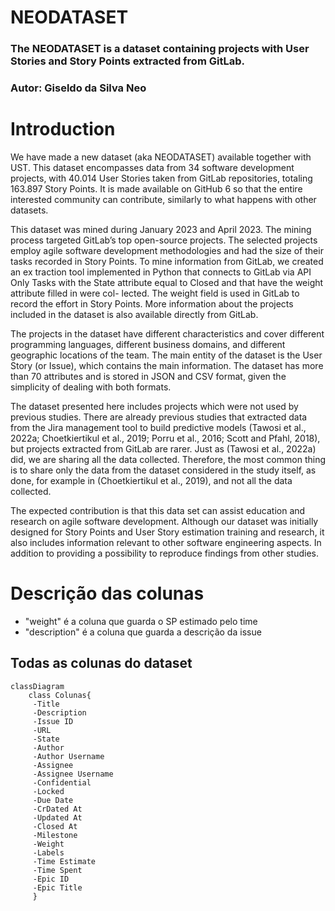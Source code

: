
# NEODATASET
### The NEODATASET is a dataset containing projects with User Stories and Story Points extracted from GitLab.
### Autor: Giseldo da Silva Neo

# Introduction

We have made a new dataset (aka NEODATASET) available together with UST. This dataset encompasses data from 34 software development projects, with 40.014 User Stories taken from GitLab repositories, totaling 163.897 Story Points. It is made available on GitHub 6 so that the entire interested community can contribute, similarly to what happens with other datasets.

This dataset was mined during January 2023 and April 2023. The mining process targeted GitLab’s top open-source projects. The selected projects employ agile software development methodologies and had the size of their tasks recorded in Story Points. To mine information from GitLab, we created an ex traction tool implemented in Python that connects to GitLab via API Only Tasks with the State attribute equal to Closed and that have the weight attribute filled in were col- lected. The weight field is used in GitLab to record the effort in Story Points. More information about the projects included in the dataset is also available directly from GitLab. 

The projects in the dataset have different characteristics and cover different programming languages, different business domains, and different geographic locations of the team. The main entity of the dataset is the User Story (or Issue), which contains the main information. The dataset has more than 70 attributes and is stored in JSON and CSV format, given the simplicity of dealing with both formats. 

The dataset presented here includes projects which were not used by previous studies. There are already previous studies that extracted data from the Jira management tool to build predictive models (Tawosi et al., 2022a; Choetkiertikul et al., 2019; Porru et al., 2016; Scott and Pfahl, 2018), but projects extracted from GitLab are rarer. Just as (Tawosi et al., 2022a) did, we are sharing all the data collected. Therefore, the most common thing is to share only the data from the dataset considered in the study itself, as done, for example in (Choetkiertikul et al., 2019), and not all the data collected.

The expected contribution is that this data set can assist education and research on agile software development. Although our dataset was initially designed for Story Points and User Story estimation training and research, it also includes information relevant to other software engineering aspects. In addition to providing a possibility to reproduce findings from other studies.

# Descrição das colunas

- "weight" é a coluna que guarda o SP estimado pelo time
- "description" é a coluna que guarda a descrição da issue

## Todas as colunas do dataset
 
   ```mermaid
   classDiagram
       class Colunas{
        -Title
        -Description
        -Issue ID
        -URL
        -State
        -Author
        -Author Username
        -Assignee
        -Assignee Username
        -Confidential
        -Locked
        -Due Date
        -CrDated At
        -Updated At
        -Closed At
        -Milestone
        -Weight
        -Labels
        -Time Estimate
        -Time Spent
        -Epic ID
        -Epic Title
        }
   ```
 



   

